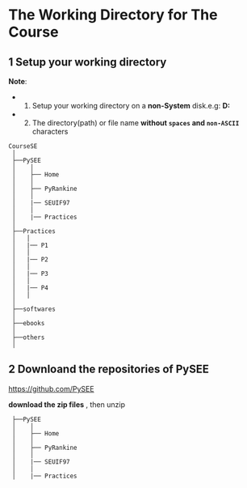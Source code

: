 # The Working Directory for The Course

## 1 Setup your working directory

**Note**: 

* 1. Setup your working directory on a **non-System** disk.e.g: **D:**

* 2. The directory(path) or file name **without `spaces` and `non-ASCII`** characters 

```
CourseSE
 │
 ├──PySEE
 │    │
 │    ├── Home
 │    │      
 │    ├── PyRankine
 │    │        
 │    |── SEUIF97
 │    │
 │    |── Practices
 │        
 ├──Practices
 │   │ 
 │   |── P1
 │   │ 
 │   |── P2
 │   │ 
 │   |── P3
 │   │ 
 │   |── P4
 │   │ 
 │
 ├──softwares
 │
 ├──ebooks
 │
 ├──others
 │

``` 

## 2 Downloand the repositories of PySEE

https://github.com/PySEE

**download the zip files** , then unzip 

```
 ├──PySEE
 │    │
 │    ├── Home
 │    │      
 │    ├── PyRankine
 │    │        
 │    |── SEUIF97
 │    │
 │    |── Practices
```

